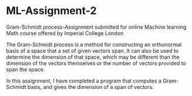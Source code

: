 # ML-Assignment-2
Gram-Schmidt process-Assignment submitted for online Machine learning Math course offered by Imperial College London 
 
The Gram-Schmidt process is a method for constructing an orthonormal basis of a space that a set of given vectors span. It can also be used  to determine the dimension of that space, which may be different than the dimension of the vectors themselves or the number of vectors provided to span the space.

In  this assignment, I have completed a program that computes a Gram-Schmidt basis, and gives the dimension of a span of vectors.

